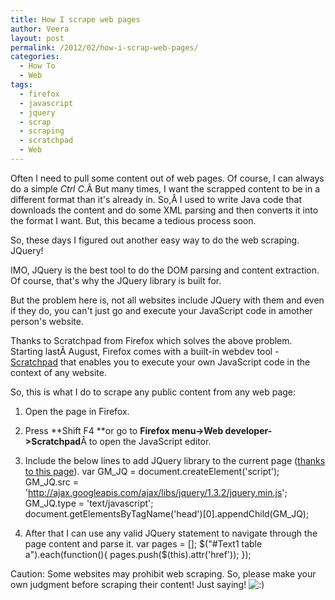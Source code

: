 ```yaml
---
title: How I scrape web pages
author: Veera
layout: post
permalink: /2012/02/how-i-scrap-web-pages/
categories:
  - How To
  - Web
tags:
  - firefox
  - javascript
  - jquery
  - scrap
  - scraping
  - scratchpad
  - Web
---
```


Often I need to pull some content out of web pages. Of course, I can always do a simple *Ctrl C*.Â But many times, I want the scrapped content to be in a different format than it's already in. So,Â I used to write Java code that downloads the content and do some XML parsing and then converts it into the format I want. But, this became a tedious process soon.

So, these days I figured out another easy way to do the web scraping. JQuery!

IMO, JQuery is the best tool to do the DOM parsing and content extraction. Of course, that's why the JQuery library is built for.

But the problem here is, not all websites include JQuery with them and even if they do, you can't just go and execute your JavaScript code in amother person's website.

Thanks to Scratchpad from Firefox which solves the above problem. Starting lastÂ August, Firefox comes with a built-in webdev tool - [Scratchpad][1] that enables you to execute your own JavaScript code in the context of any website.

 [1]: http://blog.mozilla.com/devtools/2011/08/15/introducing-scratchpad/ "Introducing Scratchpad"

So, this is what I do to scrape any public content from any web page:

1.  Open the page in Firefox.
2.  Press **Shift F4 **or go to **Firefox menu->Web developer->Scratchpad**Â to open the JavaScript editor.
3.  Include the below lines to add JQuery library to the current page ([thanks to this page][2]). 
        var GM_JQ = document.createElement('script');
        GM_JQ.src = 'http://ajax.googleapis.com/ajax/libs/jquery/1.3.2/jquery.min.js';
        GM_JQ.type = 'text/javascript';
        document.getElementsByTagName('head')[0].appendChild(GM_JQ);

4.  After that I can use any valid JQuery statement to navigate through the page content and parse it. 
        var pages = [];
        $("#Text1 table a").each(function(){
            pages.push($(this).attr('href'));
        });

 [2]: http://blogs.ischool.berkeley.edu/i290-04f09/2009/09/12/add-jquery-to-any-or-every-webpage/ "Add jQuery to any (or every) webpage"

Caution: Some websites may prohibit web scraping. So, please make your own judgment before scraping their content! Just saying! ![:)][3] 

 [3]: http://veerasundar.com/blog/wp-includes/images/smilies/icon_smile.gif